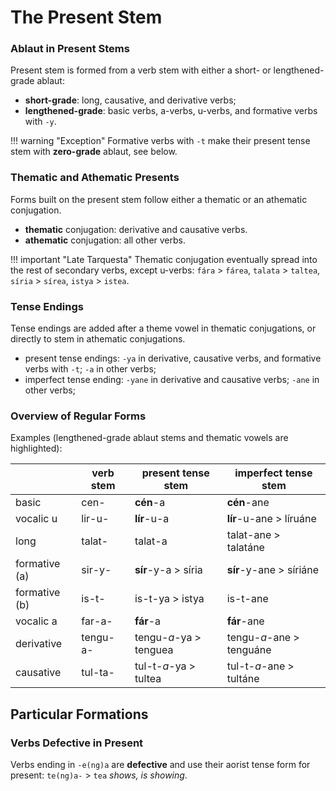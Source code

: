 # The Present Stem

### Ablaut in Present Stems

Present stem is formed from a verb stem with either a short- or lengthened-grade ablaut:

+ **short-grade**: long, causative, and derivative verbs;
+ **lengthened-grade**: basic verbs, a-verbs, u-verbs, and formative verbs with `-y`.

!!! warning "Exception"
	Formative verbs with `-t` make their present tense stem with **zero-grade** ablaut, see below.

### Thematic and Athematic Presents

Forms built on the present stem follow either a thematic or an athematic conjugation.

+ **thematic** conjugation: derivative and causative verbs.
+ **athematic** conjugation: all other verbs.

!!! important "Late Tarquesta"
	Thematic conjugation eventually spread into the rest of secondary verbs, except u-verbs: `fára` > `fárea`, `talata` > `taltea`, `síria` > `sírea`, `istya` > `istea`.

### Tense Endings

Tense endings are added after a theme vowel in thematic conjugations, or directly to stem in athematic conjugations.

+ present tense endings: `-ya` in derivative, causative verbs, and formative verbs with `-t`; `-a` in other verbs; 
+ imperfect tense ending: `-yane` in derivative and causative verbs; `-ane` in other verbs; 

### Overview of Regular Forms

Examples (lengthened-grade ablaut stems and thematic vowels are highlighted):

|		|	verb stem	| present tense stem	| imperfect tense stem	|
|	---	|	---	|	---	|	---	|
|	basic	|	cen-	|	**cén**-a	|	**cén**-ane	|
|	vocalic u	|	lir-u-	|	**lír**-u-a	|	**lír**-u-ane > líruáne	|
|	long	|	talat-	|	talat-a	|	talat-ane > talatáne	|
|	formative (a)	|	sir-y-	|	**sír**-y-a > síria	|	**sír**-y-ane > síriáne	|
|	formative (b)	|	is-t-	|	is-t-ya > istya	|	is-t-ane	|
|	vocalic a	|	far-a-	|	**fár**-a	|	**fár**-ane	|
|	derivative	|	tengu-a-	|	tengu-*a*-ya > tenguea	|	tengu-*a*-ane > tenguáne	|
|	causative	|	tul-ta-	|	tul-t-*a*-ya > tultea	|	tul-t-*a*-ane > tultáne	|

## Particular Formations

### Verbs Defective in Present

Verbs ending in `-e(ng)a` are **defective** and use their aorist tense form for present: `te(ng)a-` > `tea` *shows, is showing*.